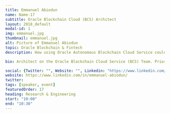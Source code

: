 ```yaml
---
title: Emmanuel Abiodun
name: Name-17
subtitle: Oracle Blockchain Cloud (BCS) Architect
layout: 2018_default
modal-id: 1
img: emmanuel.jpg
thumbnail: emmanuel.jpg
alt: Picture of Emmanuel Abiodun
topic: Oracle Blockchain & Fintech
description: How using Oracle Autonomous Blockchain Cloud Service could aid fintechs and financials services firms in quickly realizing value in their use cases.

bio: Architect on the Oracle Blockchain Cloud Service (BCS) Team. Prior to Oracle, Emmanuel was founder and co-founder of various IaaS and SaaS companies in the bitcoin and blockchain space and as an entrepreneur, he wore various hats such as CEO, CTO and VP Product. In 2013 he launched the worlds largest cloud compute (mining) company in the bitcoin industry with over 3,000 machines at 3 datacentres around the world. Prior to entrepreneurship, he lead engineering for the Margin Risk engine at HSBC investment bank and at JP Morgan built trading systems for credit derivatives. Prior to these roles I was at a small software company building risk engines for hedge funds. This company was later acquired by Advent Software. 

social: {Twitter: "", Website: "", Linkedin: "https://www.linkedin.com/in/emmanuel-abiodun/" }
website: https://www.linkedin.com/in/emmanuel-abiodun/
twitter: 
tags: [speaker, event]
featuredOrder: 17
heading: Research & Engineering
start: "10:00"
end: "10:30"
---
```

